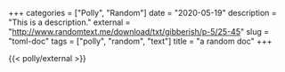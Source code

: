 +++
categories = ["Polly", "Random"]
date = "2020-05-19"
description = "This is a description."
external = "http://www.randomtext.me/download/txt/gibberish/p-5/25-45"
slug = "toml-doc"
tags = ["polly", "random", "text"]
title = "a random doc"
+++

{{< polly/external >}}
